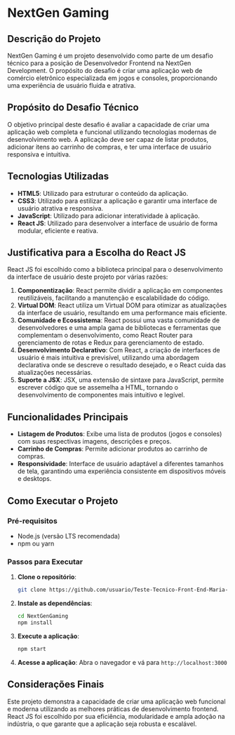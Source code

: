 # NextGen Gaming

## Descrição do Projeto

NextGen Gaming é um projeto desenvolvido como parte de um desafio técnico para a posição de Desenvolvedor Frontend na NextGen Development. O propósito do desafio é criar uma aplicação web de comércio eletrônico especializada em jogos e consoles, proporcionando uma experiência de usuário fluida e atrativa. 

## Propósito do Desafio Técnico

O objetivo principal deste desafio é avaliar a capacidade de criar uma aplicação web completa e funcional utilizando tecnologias modernas de desenvolvimento web. A aplicação deve ser capaz de listar produtos, adicionar itens ao carrinho de compras, e ter uma interface de usuário responsiva e intuitiva.

## Tecnologias Utilizadas

- **HTML5**: Utilizado para estruturar o conteúdo da aplicação.
- **CSS3**: Utilizado para estilizar a aplicação e garantir uma interface de usuário atrativa e responsiva.
- **JavaScript**: Utilizado para adicionar interatividade à aplicação.
- **React JS**: Utilizado para desenvolver a interface de usuário de forma modular, eficiente e reativa.

## Justificativa para a Escolha do React JS

React JS foi escolhido como a biblioteca principal para o desenvolvimento da interface de usuário deste projeto por várias razões:

1. **Componentização**: React permite dividir a aplicação em componentes reutilizáveis, facilitando a manutenção e escalabilidade do código.
2. **Virtual DOM**: React utiliza um Virtual DOM para otimizar as atualizações da interface de usuário, resultando em uma performance mais eficiente.
3. **Comunidade e Ecossistema**: React possui uma vasta comunidade de desenvolvedores e uma ampla gama de bibliotecas e ferramentas que complementam o desenvolvimento, como React Router para gerenciamento de rotas e Redux para gerenciamento de estado.
4. **Desenvolvimento Declarativo**: Com React, a criação de interfaces de usuário é mais intuitiva e previsível, utilizando uma abordagem declarativa onde se descreve o resultado desejado, e o React cuida das atualizações necessárias.
5. **Suporte a JSX**: JSX, uma extensão de sintaxe para JavaScript, permite escrever código que se assemelha a HTML, tornando o desenvolvimento de componentes mais intuitivo e legível.

## Funcionalidades Principais

- **Listagem de Produtos**: Exibe uma lista de produtos (jogos e consoles) com suas respectivas imagens, descrições e preços.
- **Carrinho de Compras**: Permite adicionar produtos ao carrinho de compras.
- **Responsividade**: Interface de usuário adaptável a diferentes tamanhos de tela, garantindo uma experiência consistente em dispositivos móveis e desktops.

## Como Executar o Projeto

### Pré-requisitos

- Node.js (versão LTS recomendada)
- npm ou yarn

### Passos para Executar

1. **Clone o repositório**:
    ```bash
    git clone https://github.com/usuario/Teste-Tecnico-Front-End-Maria-De-Fatima-Nunes-Alves.git
    ```
2. **Instale as dependências**:
    ```bash
    cd NextGenGaming
    npm install
    ```
3. **Execute a aplicação**:
    ```bash
    npm start
    ```
4. **Acesse a aplicação**:
    Abra o navegador e vá para `http://localhost:3000`

## Considerações Finais

Este projeto demonstra a capacidade de criar uma aplicação web funcional e moderna utilizando as melhores práticas de desenvolvimento frontend. React JS foi escolhido por sua eficiência, modularidade e ampla adoção na indústria, o que garante que a aplicação seja robusta e escalável.